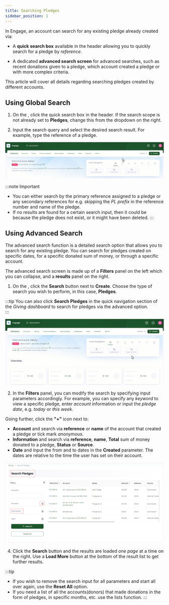 ```yaml
---
title: Searching Pledges
sidebar_position: 1
---
```


In Engage, an account can search for any existing pledge already created via:

- A **quick search box** available in the header allowing you to quickly search for a pledge by *reference*.

- A dedicated **advanced search screen** for advanced searches, such as recent donations given to a pledge, which account created a pledge or with more complex criteria.

This article will cover all details regarding searching pledges created by different accounts.

## Using Global Search

1. On the <K2Link route="dashboard" text="Engage dashboard" isEngage />, click the quick search box in the header. If the search scope is not already set to **Pledges**, change this from the dropdown on the right.

2. Input the search query and select the desired search result. For example, type the reference of a pledge.

![Search Pledges Video](./search-global-gif.gif) 

:::note Important
- You can either search by the primary reference assigned to a pledge or any secondary references for e.g. skipping the *PL prefix* in the reference number and name of the pledge.
- If no results are found for a certain search input, then it could be because the pledge does not exist, or it might have been deleted.
:::

## Using Advanced Search

The advanced search function is a detailed search option that allows you to search for any existing pledge. You can search for pledges created on specific dates, for a specific donated sum of money, or through a specific account.

The advanced search screen is made up of a **Filters** panel on the left which you can collapse, and a **results** panel on the right.

1. On the <K2Link route="dashboard" text="Engage dashboard" isEngage />, click the **Search** button next to **Create**. Choose the type of search you wish to perform, in this case, **Pledges**.

:::tip
You can also click **Search Pledges** in the quick navigation section of the *Giving dashboard* to search for pledges via the advanced option.  
:::

![Search Advanced Gif](./search-pledge-advanced.gif)

2. In the **Filters** panel, you can modify the search by specifying input parameters accordingly. For example, you can specify any *keyword* to view a specific pledge, enter *account* information or input the *pledge date*, e.g. *today* or *this week*. 

Going further, click the **"+"** icon next to:

- **Account** and search via **reference** or **name** of the account that created a pledge or tick mark *anonymous*. 
- **Information** and search via **reference**, **name**, **Total** sum of money donated to a pledge, **Status** or **Source**. 
- **Date** and input the from and to dates in the **Created** parameter. The dates are relative to the time the user has set on their account.

![Filters section video](./filter-section.png)

4. Click the **Search** button and the results are loaded *one page* at a time on the right. Use a **Load More** button at the bottom of the result list to get further results.

:::tip
- If you wish to remove the search input for all parameters and start all over again, use the **Reset All** option. 
- If you need a list of all the accounts(donors) that made donations in the form of pledges, in specific months, etc. use the lists function.
:::
